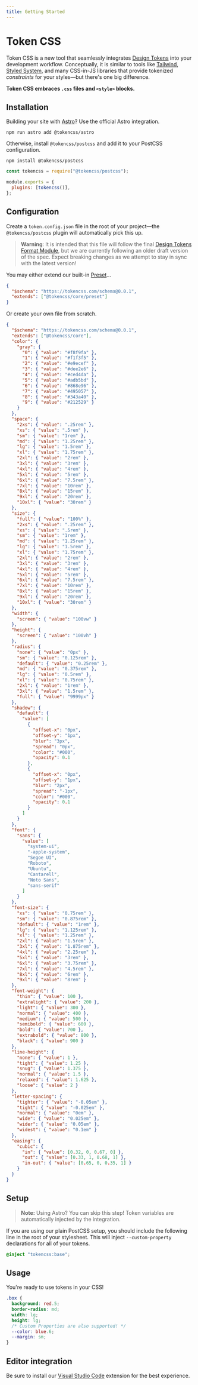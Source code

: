 ```yaml
---
title: Getting Started
---
```


# Token CSS

Token CSS is a new tool that seamlessly integrates [Design Tokens](https://design-tokens.github.io/community-group/format/#design-token) into your development workflow. Conceptually, it is similar to tools
like [Tailwind](https://tailwindcss.com), [Styled System](https://styled-system.com/), and many CSS-in-JS libraries that provide tokenized _constraints_ for your styles&mdash;but there's one big difference.

**Token CSS embraces `.css` files and `<style>` blocks.**

## Installation

Building your site with [Astro](https://astro.build)? Use the official Astro integration.

```shell
npm run astro add @tokencss/astro
```

Otherwise, install `@tokencss/postcss` and add it to your PostCSS configuration.

```shell
npm install @tokencss/postcss
```

```js
const tokencss = require("@tokencss/postcss");

module.exports = {
  plugins: [tokencss()],
};
```

## Configuration

Create a `token.config.json` file in the root of your project&mdash;the `@tokencss/postcss` plugin will automatically pick this up.

> **Warning**: It is intended that this file will follow the final [Design Tokens Format Module](https://design-tokens.github.io/community-group/format/), but we are currently following an older draft version of the spec. Expect breaking changes as we attempt to stay in sync with the latest version!

You may either extend our built-in [Preset](https://github.com/tokencss/tokencss/blob/main/packages/core/preset/token.config.json)...

```json
{
  "$schema": "https://tokencss.com/schema@0.0.1",
  "extends": ["@tokencss/core/preset"]
}
```

Or create your own file from scratch.

```json
{
  "$schema": "https://tokencss.com/schema@0.0.1",
  "extends": ["@tokencss/core"],
  "color": {
    "gray": {
      "0": { "value": "#f8f9fa" },
      "1": { "value": "#f1f3f5" },
      "2": { "value": "#e9ecef" },
      "3": { "value": "#dee2e6" },
      "4": { "value": "#ced4da" },
      "5": { "value": "#adb5bd" },
      "6": { "value": "#868e96" },
      "7": { "value": "#495057" },
      "8": { "value": "#343a40" },
      "9": { "value": "#212529" }
    }
  },
  "space": {
    "2xs": { "value": ".25rem" },
    "xs": { "value": ".5rem" },
    "sm": { "value": "1rem" },
    "md": { "value": "1.25rem" },
    "lg": { "value": "1.5rem" },
    "xl": { "value": "1.75rem" },
    "2xl": { "value": "2rem" },
    "3xl": { "value": "3rem" },
    "4xl": { "value": "4rem" },
    "5xl": { "value": "5rem" },
    "6xl": { "value": "7.5rem" },
    "7xl": { "value": "10rem" },
    "8xl": { "value": "15rem" },
    "9xl": { "value": "20rem" },
    "10xl": { "value": "30rem" }
  },
  "size": {
    "full": { "value": "100%" },
    "2xs": { "value": ".25rem" },
    "xs": { "value": ".5rem" },
    "sm": { "value": "1rem" },
    "md": { "value": "1.25rem" },
    "lg": { "value": "1.5rem" },
    "xl": { "value": "1.75rem" },
    "2xl": { "value": "2rem" },
    "3xl": { "value": "3rem" },
    "4xl": { "value": "4rem" },
    "5xl": { "value": "5rem" },
    "6xl": { "value": "7.5rem" },
    "7xl": { "value": "10rem" },
    "8xl": { "value": "15rem" },
    "9xl": { "value": "20rem" },
    "10xl": { "value": "30rem" }
  },
  "width": {
    "screen": { "value": "100vw" }
  },
  "height": {
    "screen": { "value": "100vh" }
  },
  "radius": {
    "none": { "value": "0px" },
    "sm": { "value": "0.125rem" },
    "default": { "value": "0.25rem" },
    "md": { "value": "0.375rem" },
    "lg": { "value": "0.5rem" },
    "xl": { "value": "0.75rem" },
    "2xl": { "value": "1rem" },
    "3xl": { "value": "1.5rem" },
    "full": { "value": "9999px" }
  },
  "shadow": {
    "default": {
      "value": [
        {
          "offset-x": "0px",
          "offset-y": "1px",
          "blur": "3px",
          "spread": "0px",
          "color": "#000",
          "opacity": 0.1
        },
        {
          "offset-x": "0px",
          "offset-y": "1px",
          "blur": "2px",
          "spread": "-1px",
          "color": "#000",
          "opacity": 0.1
        }
      ]
    }
  },
  "font": {
    "sans": {
      "value": [
        "system-ui",
        "-apple-system",
        "Segoe UI",
        "Roboto",
        "Ubuntu",
        "Cantarell",
        "Noto Sans",
        "sans-serif"
      ]
    }
  },
  "font-size": {
    "xs": { "value": "0.75rem" },
    "sm": { "value": "0.875rem" },
    "default": { "value": "1rem" },
    "lg": { "value": "1.125rem" },
    "xl": { "value": "1.25rem" },
    "2xl": { "value": "1.5rem" },
    "3xl": { "value": "1.875rem" },
    "4xl": { "value": "2.25rem" },
    "5xl": { "value": "3rem" },
    "6xl": { "value": "3.75rem" },
    "7xl": { "value": "4.5rem" },
    "8xl": { "value": "6rem" },
    "9xl": { "value": "8rem" }
  },
  "font-weight": {
    "thin": { "value": 100 },
    "extralight": { "value": 200 },
    "light": { "value": 300 },
    "normal": { "value": 400 },
    "medium": { "value": 500 },
    "semibold": { "value": 600 },
    "bold": { "value": 700 },
    "extrabold": { "value": 800 },
    "black": { "value": 900 }
  },
  "line-height": {
    "none": { "value": 1 },
    "tight": { "value": 1.25 },
    "snug": { "value": 1.375 },
    "normal": { "value": 1.5 },
    "relaxed": { "value": 1.625 },
    "loose": { "value": 2 }
  },
  "letter-spacing": {
    "tighter": { "value": "-0.05em" },
    "tight": { "value": "-0.025em" },
    "normal": { "value": "0em" },
    "wide": { "value": "0.025em" },
    "wider": { "value": "0.05em" },
    "widest": { "value": "0.1em" }
  },
  "easing": {
    "cubic": {
      "in": { "value": [0.32, 0, 0.67, 0] },
      "out": { "value": [0.33, 1, 0.68, 1] },
      "in-out": { "value": [0.65, 0, 0.35, 1] }
    }
  }
}
```

## Setup

> **Note:** Using Astro? You can skip this step! Token variables are automatically injected by the integration.

If you are using our plain PostCSS setup, you should include the following line in the root of your stylesheet. This will inject `--custom-property` declarations for all of your tokens.

```css
@inject "tokencss:base";
```

## Usage

You're ready to use tokens in your CSS!

```css
.box {
  background: red.5;
  border-radius: md;
  width: lg;
  height: lg;
  /* Custom Properties are also supported! */
  --color: blue.6;
  --margin: sm;
}
```

## Editor integration

Be sure to install our [Visual Studio Code](https://marketplace.visualstudio.com/items?itemName=tokencss.tokencss-vscode) extension for the best experience.
